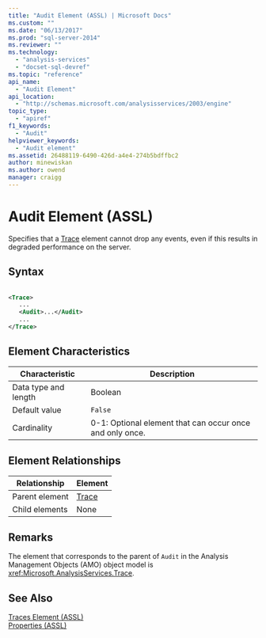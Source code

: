 ```yaml
---
title: "Audit Element (ASSL) | Microsoft Docs"
ms.custom: ""
ms.date: "06/13/2017"
ms.prod: "sql-server-2014"
ms.reviewer: ""
ms.technology: 
  - "analysis-services"
  - "docset-sql-devref"
ms.topic: "reference"
api_name: 
  - "Audit Element"
api_location: 
  - "http://schemas.microsoft.com/analysisservices/2003/engine"
topic_type: 
  - "apiref"
f1_keywords: 
  - "Audit"
helpviewer_keywords: 
  - "Audit element"
ms.assetid: 26488119-6490-426d-a4e4-274b5bdffbc2
author: minewiskan
ms.author: owend
manager: craigg
---
```

# Audit Element (ASSL)
  Specifies that a [Trace](../objects/trace-element-assl.md) element cannot drop any events, even if this results in degraded performance on the server.  
  
## Syntax  
  
```xml  
  
<Trace>  
   ...  
   <Audit>...</Audit>  
   ...  
</Trace>  
```  
  
## Element Characteristics  
  
|Characteristic|Description|  
|--------------------|-----------------|  
|Data type and length|Boolean|  
|Default value|`False`|  
|Cardinality|0-1: Optional element that can occur once and only once.|  
  
## Element Relationships  
  
|Relationship|Element|  
|------------------|-------------|  
|Parent element|[Trace](../objects/trace-element-assl.md)|  
|Child elements|None|  
  
## Remarks  
 The element that corresponds to the parent of `Audit` in the Analysis Management Objects (AMO) object model is <xref:Microsoft.AnalysisServices.Trace>.  
  
## See Also  
 [Traces Element &#40;ASSL&#41;](../collections/traces-element-assl.md)   
 [Properties &#40;ASSL&#41;](properties-assl.md)  
  
  
